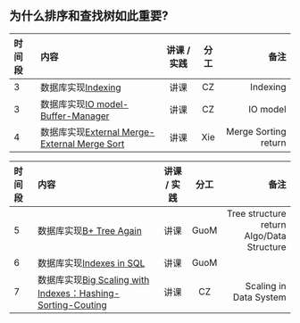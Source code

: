## 为什么排序和查找树如此重要?


|时间段  |  内容    | 讲课 / 实践     |  分工  |  备注       |
| :---  |   :----   |   :----:    |    :----:    | ---: |
|   3   |  数据库实现[Indexing](12-13_Indexing-IO_Model-External_Merge.pdf)    |   讲课  |   CZ  |  Indexing  |
|   3   |  数据库实现[IO model-Buffer-Manager](12-13_Indexing-IO_Model-External_Merge.pdf)    |   讲课  |   CZ  |  IO model  |
|   4   |  数据库实现[External Merge-External Merge Sort](12-13_Indexing-IO_Model-External_Merge.pdf)  |   讲课  |   Xie  |  Merge Sorting return  |


|时间段  |  内容    | 讲课 / 实践     |  分工  |  备注       |
| :---  |   :----   |   :----:    |    :----:    | ---: |
|   5   | 数据库实现[B+ Tree Again](13_B_Plus_Trees.pdf) | 讲课 | GuoM   | Tree structure return<br />Algo/Data Structure |
|   6   | 数据库实现[Indexes in SQL](../../../Computing/DataSystem/cs245-2017/CS245-Notes52-Index_in_SQL.pdf) | 讲课 | GuoM   |      |
|   7   | 数据库实现[Big Scaling with Indexes：Hashing-Sorting-Couting](12-15-Big_Scaling_with_Indexes-Hashing-Sorting-Couting.pdf) | 讲课| CZ   | Scaling in Data System |

